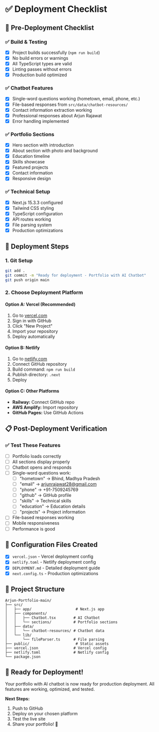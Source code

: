 # ✅ Deployment Checklist

## 🎯 Pre-Deployment Checklist

### ✅ Build & Testing
- [x] Project builds successfully (`npm run build`)
- [x] No build errors or warnings
- [x] All TypeScript types are valid
- [x] Linting passes without errors
- [x] Production build optimized

### ✅ Chatbot Features
- [x] Single-word questions working (hometown, email, phone, etc.)
- [x] File-based responses from `src/data/chatbot-resources/`
- [x] Contact information extraction working
- [x] Professional responses about Arjun Rajawat
- [x] Error handling implemented

### ✅ Portfolio Sections
- [x] Hero section with introduction
- [x] About section with photo and background
- [x] Education timeline
- [x] Skills showcase
- [x] Featured projects
- [x] Contact information
- [x] Responsive design

### ✅ Technical Setup
- [x] Next.js 15.3.3 configured
- [x] Tailwind CSS styling
- [x] TypeScript configuration
- [x] API routes working
- [x] File parsing system
- [x] Production optimizations

## 🚀 Deployment Steps

### 1. Git Setup
```bash
git add .
git commit -m "Ready for deployment - Portfolio with AI Chatbot"
git push origin main
```

### 2. Choose Deployment Platform

#### Option A: Vercel (Recommended)
1. Go to [vercel.com](https://vercel.com)
2. Sign in with GitHub
3. Click "New Project"
4. Import your repository
5. Deploy automatically

#### Option B: Netlify
1. Go to [netlify.com](https://netlify.com)
2. Connect GitHub repository
3. Build command: `npm run build`
4. Publish directory: `.next`
5. Deploy

#### Option C: Other Platforms
- **Railway:** Connect GitHub repo
- **AWS Amplify:** Import repository
- **GitHub Pages:** Use GitHub Actions

## 📋 Post-Deployment Verification

### ✅ Test These Features
- [ ] Portfolio loads correctly
- [ ] All sections display properly
- [ ] Chatbot opens and responds
- [ ] Single-word questions work:
  - [ ] "hometown" → Bhind, Madhya Pradesh
  - [ ] "email" → arjunrajawat28@gmail.com
  - [ ] "phone" → +91-7509245769
  - [ ] "github" → GitHub profile
  - [ ] "skills" → Technical skills
  - [ ] "education" → Education details
  - [ ] "projects" → Project information
- [ ] File-based responses working
- [ ] Mobile responsiveness
- [ ] Performance is good

## 🔧 Configuration Files Created

- [x] `vercel.json` - Vercel deployment config
- [x] `netlify.toml` - Netlify deployment config
- [x] `DEPLOYMENT.md` - Detailed deployment guide
- [x] `next.config.ts` - Production optimizations

## 📁 Project Structure

```
Arjun-Portfolio-main/
├── src/
│   ├── app/                    # Next.js app
│   ├── components/
│   │   ├── Chatbot.tsx        # AI Chatbot
│   │   └── sections/          # Portfolio sections
│   ├── data/
│   │   └── chatbot-resources/ # Chatbot data
│   └── lib/
│       └── fileParser.ts      # File parsing
├── public/                     # Static assets
├── vercel.json                # Vercel config
├── netlify.toml               # Netlify config
└── package.json
```

## 🎉 Ready for Deployment!

Your portfolio with AI chatbot is now ready for production deployment. All features are working, optimized, and tested.

**Next Steps:**
1. Push to GitHub
2. Deploy on your chosen platform
3. Test the live site
4. Share your portfolio! 🚀
